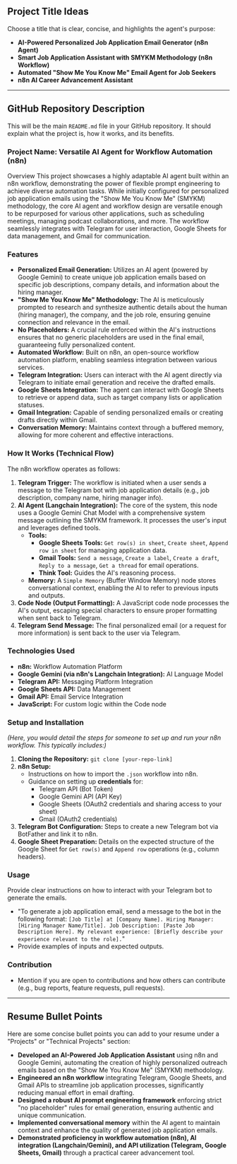 
## Project Title Ideas

Choose a title that is clear, concise, and highlights the agent's purpose:

* **AI-Powered Personalized Job Application Email Generator (n8n Agent)**
* **Smart Job Application Assistant with SMYKM Methodology (n8n Workflow)**
* **Automated "Show Me You Know Me" Email Agent for Job Seekers**
* **n8n AI Career Advancement Assistant**

---

## GitHub Repository Description

This will be the main `README.md` file in your GitHub repository. It should explain what the project is, how it works, and its benefits.

### Project Name: Versatile AI Agent for Workflow Automation (n8n)
Overview
This project showcases a highly adaptable AI agent built within an n8n workflow, demonstrating the power of flexible prompt engineering to achieve diverse automation tasks. While initially configured for personalized job application emails using the "Show Me You Know Me" (SMYKM) methodology, the core AI agent and workflow design are versatile enough to be repurposed for various other applications, such as scheduling meetings, managing podcast collaborations, and more. The workflow seamlessly integrates with Telegram for user interaction, Google Sheets for data management, and Gmail for communication.

### Features

* **Personalized Email Generation:** Utilizes an AI agent (powered by Google Gemini) to create unique job application emails based on specific job descriptions, company details, and information about the hiring manager.
* **"Show Me You Know Me" Methodology:** The AI is meticulously prompted to research and synthesize authentic details about the human (hiring manager), the company, and the job role, ensuring genuine connection and relevance in the email.
* **No Placeholders:** A crucial rule enforced within the AI's instructions ensures that no generic placeholders are used in the final email, guaranteeing fully personalized content.
* **Automated Workflow:** Built on n8n, an open-source workflow automation platform, enabling seamless integration between various services.
* **Telegram Integration:** Users can interact with the AI agent directly via Telegram to initiate email generation and receive the drafted emails.
* **Google Sheets Integration:** The agent can interact with Google Sheets to retrieve or append data, such as target company lists or application statuses.
* **Gmail Integration:** Capable of sending personalized emails or creating drafts directly within Gmail.
* **Conversation Memory:** Maintains context through a buffered memory, allowing for more coherent and effective interactions.

### How It Works (Technical Flow)

The n8n workflow operates as follows:

1.  **Telegram Trigger:** The workflow is initiated when a user sends a message to the Telegram bot with job application details (e.g., job description, company name, hiring manager info).
2.  **AI Agent (Langchain Integration):** The core of the system, this node uses a Google Gemini Chat Model with a comprehensive system message outlining the SMYKM framework. It processes the user's input and leverages defined tools.
    * **Tools:**
        * **Google Sheets Tools:** `Get row(s) in sheet`, `Create sheet`, `Append row in sheet` for managing application data.
        * **Gmail Tools:** `Send a message`, `Create a label`, `Create a draft`, `Reply to a message`, `Get a thread` for email operations.
        * **Think Tool:** Guides the AI's reasoning process.
    * **Memory:** A `Simple Memory` (Buffer Window Memory) node stores conversational context, enabling the AI to refer to previous inputs and outputs.
3.  **Code Node (Output Formatting):** A JavaScript code node processes the AI's output, escaping special characters to ensure proper formatting when sent back to Telegram.
4.  **Telegram Send Message:** The final personalized email (or a request for more information) is sent back to the user via Telegram.

### Technologies Used

* **n8n:** Workflow Automation Platform
* **Google Gemini (via n8n's Langchain Integration):** AI Language Model
* **Telegram API:** Messaging Platform Integration
* **Google Sheets API:** Data Management
* **Gmail API:** Email Service Integration
* **JavaScript:** For custom logic within the Code node

### Setup and Installation

*(Here, you would detail the steps for someone to set up and run your n8n workflow. This typically includes:)*

1.  **Cloning the Repository:** `git clone [your-repo-link]`
2.  **n8n Setup:**
    * Instructions on how to import the `.json` workflow into n8n.
    * Guidance on setting up **credentials** for:
        * Telegram API (Bot Token)
        * Google Gemini API (API Key)
        * Google Sheets (OAuth2 credentials and sharing access to your sheet)
        * Gmail (OAuth2 credentials)
3.  **Telegram Bot Configuration:** Steps to create a new Telegram bot via BotFather and link it to n8n.
4.  **Google Sheet Preparation:** Details on the expected structure of the Google Sheet for `Get row(s)` and `Append row` operations (e.g., column headers).

### Usage

Provide clear instructions on how to interact with your Telegram bot to generate the emails.

* "To generate a job application email, send a message to the bot in the following format: `[Job Title] at [Company Name]. Hiring Manager: [Hiring Manager Name/Title]. Job Description: [Paste Job Description Here]. My relevant experience: [Briefly describe your experience relevant to the role].`"
* Provide examples of inputs and expected outputs.

### Contribution

* Mention if you are open to contributions and how others can contribute (e.g., bug reports, feature requests, pull requests).

---

## Resume Bullet Points

Here are some concise bullet points you can add to your resume under a "Projects" or "Technical Projects" section:

* **Developed an AI-Powered Job Application Assistant** using n8n and Google Gemini, automating the creation of highly personalized outreach emails based on the "Show Me You Know Me" (SMYKM) methodology.
* **Engineered an n8n workflow** integrating Telegram, Google Sheets, and Gmail APIs to streamline job application processes, significantly reducing manual effort in email drafting.
* **Designed a robust AI prompt engineering framework** enforcing strict "no placeholder" rules for email generation, ensuring authentic and unique communication.
* **Implemented conversational memory** within the AI agent to maintain context and enhance the quality of generated job application emails.
* **Demonstrated proficiency in workflow automation (n8n), AI integration (Langchain/Gemini), and API utilization (Telegram, Google Sheets, Gmail)** through a practical career advancement tool.

